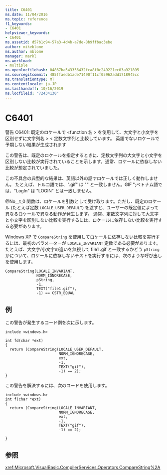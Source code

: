 ```yaml
---
title: C6401
ms.date: 11/04/2016
ms.topic: reference
f1_keywords:
- C6401
helpviewer_keywords:
- C6401
ms.assetid: d57b1c94-57a3-4d4b-a7de-8b9ffbac3ebe
author: mikeblome
ms.author: mblome
manager: markl
ms.workload:
- multiple
ms.openlocfilehash: 04867ba543356432fca8f0c249221ec03a921895
ms.sourcegitcommit: 485ffaedb1ade71490f11cf05962add1718945cc
ms.translationtype: MT
ms.contentlocale: ja-JP
ms.lasthandoff: 10/16/2019
ms.locfileid: "72434130"
---
```

# <a name="c6401"></a>C6401
警告 C6401: 既定のロケールで \<function 名 > を使用して、大文字と小文字を区別せずに文字列名 > \< 定数文字列と比較しています。 英語でないロケールで予期しない結果が生成されます

 この警告は、既定のロケールを指定するときに、定数文字列の大文字と小文字を区別しない比較が実行されていることを示します。通常、ロケールに依存しない比較が想定されていました。

 この不具合の典型的な結果は、英語以外の話すロケールでは正しく動作しません。 たとえば、トルコ語では、".gif" は "" と一致しません。GIF ";ベトナム語では、"LogIn" は "LOGIN" とは一致しません。

 @No__t_0 関数は、ロケールを引数として受け取ります。ただし、既定のロケール (たとえば定数 `LOCALE_USER_DEFAULT`) を渡すと、ユーザーの既定値によって異なるロケールで異なる動作が発生します。 通常、定数文字列に対して大文字と小文字を区別しない比較を実行するには、ロケールに依存しない比較を実行する必要があります。

 Windows XP で `CompareString` を使用してロケールに依存しない比較を実行するには、最初のパラメーターが `LOCALE_INVARIANT` 定数である必要があります。たとえば、大文字/小文字の違いを無視して file1 .gif と一致するかどう `pString` かについて、ロケールに依存しないテストを実行するには、次のような呼び出しを使用します。

```
CompareString(LOCALE_INVARIANT,
              NORM_IGNORECASE,
              pString,
              -1,
              TEXT("file1.gif"),
              -1) == CSTR_EQUAL
```

## <a name="example"></a>例
 この警告が発生するコード例を次に示します。

```
include <windows.h>

int fd(char *ext)
{
  return (CompareString(LOCALE_USER_DEFAULT,
                        NORM_IGNORECASE,
                        ext,
                        -1,
                        TEXT("gif"),
                        -1) == 2);
}
```

 この警告を解決するには、次のコードを使用します。

```
include <windows.h>
int f(char *ext)
{
  return (CompareString(LOCALE_INVARIANT,
                        NORM_IGNORECASE,
                        ext,
                        -1,
                        TEXT("gif"),
                        -1) == 2);

}
```

## <a name="see-also"></a>参照
 <xref:Microsoft.VisualBasic.CompilerServices.Operators.CompareString%2A>
